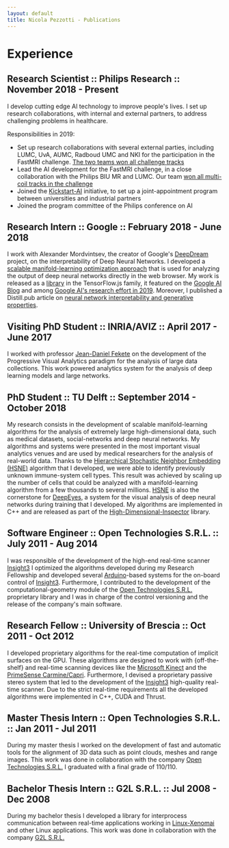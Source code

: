 ```yaml
---
layout: default
title: Nicola Pezzotti - Publications
---
```


Experience
================

Research Scientist :: Philips Research :: November 2018 - Present
-------

I develop cutting edge AI technology to improve people's lives.
I set up research collaborations, with internal and external partners, to address challenging problems in healthcare.

Responsibilities in 2019:

* Set up research collaborations with several external parties, including LUMC, UvA, AUMC, Radboud UMC and NKI for the participation in the FastMRI challenge. [The two teams won all challenge tracks](https://ai.facebook.com/blog/results-of-the-first-fastmri-image-reconstruction-challenge/)
* Lead the AI development for the FastMRI challenge, in a close collaboration with the Philips BIU MR and LUMC. Our team [won all multi-coil tracks in the challenge](https://ai.facebook.com/blog/results-of-the-first-fastmri-image-reconstruction-challenge/)
* Joined the [Kickstart-AI](https://www.kickstartai.nl/) initiative, to set up a joint-appointment program between universities and industrial partners
* Joined the program committee of the Philips conference on AI

Research Intern :: Google :: February 2018 - June 2018
-------
I work with Alexander Mordvintsev, the creator of Google's [DeepDream](https://it.wikipedia.org/wiki/Deep_Dream) project, on the interpretability of Deep Neural Networks.
I developed a [scalable manifold-learning optimization approach](https://nicola17.github.io/tfjs-tsne-demo/) that is used for analyzing the output of deep neural networks directly in the web browser.
My work is released as a [library](https://github.com/tensorflow/tfjs-tsne) in the TensorFlow.js family, it featured on the [Google AI Blog](https://ai.googleblog.com/2018/06/realtime-tsne-visualizations-with.html) and among [Google AI's research effort in 2019](https://ai.googleblog.com/2019/01/looking-back-at-googles-research.html).
Moreover, I published a Distill.pub article on [neural network interpretability and generative properties](https://distill.pub/2018/differentiable-parameterizations/).

Visiting PhD Student :: INRIA/AVIZ :: April 2017 - June 2017
-------
I worked with professor [Jean-Daniel Fekete](https://en.wikipedia.org/wiki/Jean-Daniel_Fekete) on the development of the Progressive Visual Analytics paradigm for the analysis of large data collections. This work powered analytics system for the analysis of deep learning models and large networks.

PhD Student :: TU Delft :: September 2014 - October 2018
-------
My research consists in the development of scalable manifold-learning algorithms for the analysis of extremely large high-dimensional data, such as medical datasets, social-networks and deep neural networks.
My algorithms and systems were presented in the most important visual analytics venues and are used by medical researchers for the analysis of real-world data.
Thanks to the [Hierarchical Stochastic Neighbor Embedding (HSNE)][9] algorithm that I developed, we were able to identify previously unknown immune-system cell types.
This result was achieved by scaling up the number of cells that could be analyzed with a manifold-learning algorithm from a few thousands to several millions.
[HSNE][9] is also the cornerstone for [DeepEyes][10], a system for the visual analysis of deep neural networks during training that I developed.
My algorithms are implemented in C++ and are released as part of the [High-Dimensional-Inspector](https://github.com/Nicola17/High-Dimensional-Inspector) library.

Software Engineer :: Open Technologies S.R.L. :: July 2011 - Aug 2014
-------
I was responsible of the development of the high-end real-time scanner [Insight3][5]
I optimized the algorithms developed during my Research Fellowship and developed several [Arduino][6]-based systems for the on-board control of [Insight3][5].
Furthermore, I contributed to the development of the computational-geometry module of the [Open Technologies S.R.L.][1] proprietary library and I was in charge of the control versioning and the release of the company's main software.

Research Fellow :: University of Brescia :: Oct 2011 - Oct 2012
-------
I developed proprietary algorithms for the real-time computation of implicit surfaces on the GPU.
These algorithms are designed to work with {off-the-shelf} and real-time scanning devices like the [Microsoft Kinect][2] and the [PrimeSense Carmine/Capri][3].
Furthermore, I devised a proprietary passive stereo system that led to the development of the [Insight3][5] high-quality real-time scanner.
Due to the strict real-time requirements all the developed algorithms were implemented in C++, CUDA and Thrust.

Master Thesis Intern :: Open Technologies S.R.L. :: Jan 2011 - Jul 2011
-------
During my master thesis I worked on the development of fast and automatic tools for the alignment of 3D data such as point clouds, meshes and range images.
This work was done in collaboration with the company [Open Technologies S.R.L.][1]
I graduated with a final grade of 110/110.

Bachelor Thesis Intern :: G2L S.R.L. :: Jul 2008 - Dec 2008
-------
During my bachelor thesis I developed a library for interprocess communication between real-time applications working in [Linux-Xenomai][7] and other Linux applications.
This work was done in collaboration with the company [G2L S.R.L.][8]


[1]: http://www.scanner3d.it/en/
[2]: https://en.wikipedia.org/wiki/Kinect
[3]: https://en.wikipedia.org/wiki/PrimeSense
[4]: http://structure.io/openni
[5]: http://www.scanner3d.it/en/3d-scanner/insight3.html
[6]: https://www.arduino.cc/
[7]: https://xenomai.org/
[8]: http://www.g2l-automazione.it/english/company.html
[9]: https://graphics.tudelft.nl/Publications-new/2016/PHLEV16/hsne.pdf
[10]: https://graphics.tudelft.nl/Publications-new/2018/PHVLEV18/paper216.pdf
